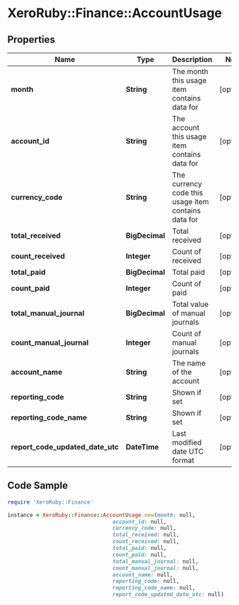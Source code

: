# XeroRuby::Finance::AccountUsage

## Properties

Name | Type | Description | Notes
------------ | ------------- | ------------- | -------------
**month** | **String** | The month this usage item contains data for | [optional] 
**account_id** | **String** | The account this usage item contains data for | [optional] 
**currency_code** | **String** | The currency code this usage item contains data for | [optional] 
**total_received** | **BigDecimal** | Total received | [optional] 
**count_received** | **Integer** | Count of received | [optional] 
**total_paid** | **BigDecimal** | Total paid | [optional] 
**count_paid** | **Integer** | Count of paid | [optional] 
**total_manual_journal** | **BigDecimal** | Total value of manual journals | [optional] 
**count_manual_journal** | **Integer** | Count of manual journals | [optional] 
**account_name** | **String** | The name of the account | [optional] 
**reporting_code** | **String** | Shown if set | [optional] 
**reporting_code_name** | **String** | Shown if set | [optional] 
**report_code_updated_date_utc** | **DateTime** | Last modified date UTC format | [optional] 

## Code Sample

```ruby
require 'XeroRuby::Finance'

instance = XeroRuby::Finance::AccountUsage.new(month: null,
                                 account_id: null,
                                 currency_code: null,
                                 total_received: null,
                                 count_received: null,
                                 total_paid: null,
                                 count_paid: null,
                                 total_manual_journal: null,
                                 count_manual_journal: null,
                                 account_name: null,
                                 reporting_code: null,
                                 reporting_code_name: null,
                                 report_code_updated_date_utc: null)
```


